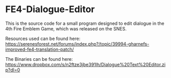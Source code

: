 # FE4-Dialogue-Editor

This is the source code for a small program designed to edit dialogue in the 4th Fire Emblem Game, which was released on the SNES.

Resources used can be found here:
https://serenesforest.net/forums/index.php?/topic/39994-gharnefs-improved-fe4-translation-patch/ 

The Binaries can be found here: https://www.dropbox.com/s/n2ftze3jbe391lh/Dialogue%20Text%20Editor.zip?dl=0